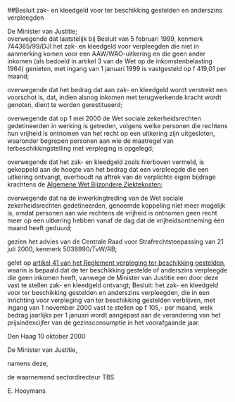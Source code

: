 <meta http-equiv='Content-Type' content='text/html; charset=utf-8' />

##Besluit zak- en kleedgeld voor ter beschikking gestelden en anderszins verpleegden 

De Minister van Justitie;  
overwegende dat laatstelijk bij Besluit van 5 februari 1999, kenmerk 744365/99/DJI het zak- en kleedgeld voor verpleegden die niet in aanmerking komen voor een AAW/WAO-uitkering en die geen ander inkomen (als bedoeld in artikel 3 van de Wet op de inkomstenbelasting 1964) genieten, met ingang van 1 januari 1999 is vastgesteld op f 419,01 per maand;

overwegende dat het bedrag dat aan zak- en kleedgeld wordt verstrekt een voorschot is, dat, indien alsnog inkomen met terugwerkende kracht wordt genoten, dient te worden gerestitueerd;

overwegende dat op 1 mei 2000 de Wet sociale zekerheidsrechten gedetineerden in werking is getreden, volgens welke personen die rechtens hun vrijheid is ontnomen van het recht op een uitkering zijn uitgesloten, waaronder begrepen personen aan wie de maatregel van terbeschikkingstelling met verpleging is opgelegd;

overwegende dat het zak- en kleedgeld zoals hierboven vermeld, is gekoppeld aan de hoogte van het bedrag dat een verpleegde die een uitkering ontvangt, overhoudt na aftrek van de verplichte eigen bijdrage krachtens de [Algemene Wet Bijzondere Ziektekosten](../../../../../../../../../../../../../wet/algemene/wet/bijzondere/ziektekosten/BWBR0002614/README.md);

overwegende dat na de inwerkingtreding van de Wet sociale zekerheidsrechten gedetineerden, genoemde koppeling niet meer mogelijk is, omdat personen aan wie rechtens de vrijheid is ontnomen geen recht meer op een uitkering hebben vanaf de dag dat de vrijheidsontneming één maand heeft geduurd;

gezien het advies van de Centrale Raad voor Strafrechtstoepassing van 21 juli 2000, kenmerk 5038990/TvW/RB;

gelet op [artikel 41 van het Reglement verpleging ter beschikking gestelden](../../../../../../../../../../../../../AMvB/reglement/verpleging/ter/beschikking/gestelden/BWBR0008690/README.md), waarin is bepaald dat de ter beschikking gestelde of anderszins verpleegde die geen inkomen heeft, vanwege de Minister van Justitie een door deze vast te stellen zak- en kleedgeld ontvangt;
Besluit:     het zak- en kleedgeld voor ter beschikking gestelden en anderszins verpleegden, die in een inrichting voor verpleging van ter beschikking gestelden verblijven, met ingang van 1 november 2000 vast te stellen op f 105,- per maand, welk bedrag jaarlijks per 1 januari wordt aangepast aan de verandering van het prijsindexcijfer van de gezinsconsumptie in het voorafgaande jaar.     

Den Haag 
10 oktober 2000    

De
Minister van Justitie,  

namens deze, 

de 
waarnemend sectordirecteur TBS 

E. Hooymans      
